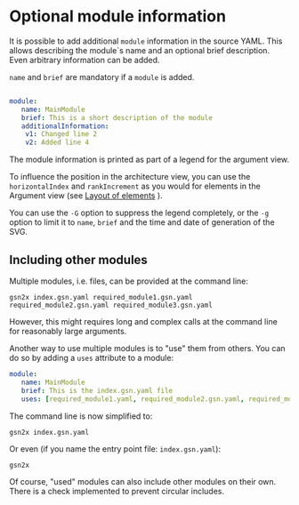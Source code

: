 
# Optional module information

It is possible to add additional `module` information in the source YAML.
This allows describing the module`s name and an optional brief description.
Even arbitrary information can be added. 

`name` and `brief` are mandatory if a `module` is added.

```yaml

module: 
   name: MainModule
   brief: This is a short description of the module
   additionalInformation: 
    v1: Changed line 2
    v2: Added line 4

```

The module information is printed as part of a legend for the argument view.

To influence the position in the architecture view, you can use the `horizontalIndex` and `rankIncrement` as you would for elements in the Argument view (see [Layout of elements](adv_layout.md#placement-of-elements) ).

You can use the `-G` option to suppress the legend completely, 
or the `-g` option to limit it to `name`, `brief` and the time and date of generation of the SVG.

## Including other modules

Multiple modules, i.e. files, can be provided at the command line:

    gsn2x index.gsn.yaml required_module1.gsn.yaml required_module2.gsn.yaml required_module3.gsn.yaml

However, this might requires long and complex calls at the command line for reasonably large arguments.

Another way to use multiple modules is to "use" them from others. You can do so by adding a `uses` attribute to a module:

```yaml
module:
   name: MainModule
   brief: This is the index.gsn.yaml file
   uses: [required_module1.yaml, required_module2.gsn.yaml, required_module3.gsn.yaml]
```

The command line is now simplified to:

    gsn2x index.gsn.yaml

Or even (if you name the entry point file: `index.gsn.yaml`):

    gsn2x

Of course, "used" modules can also include other modules on their own.
There is a check implemented to prevent circular includes.
